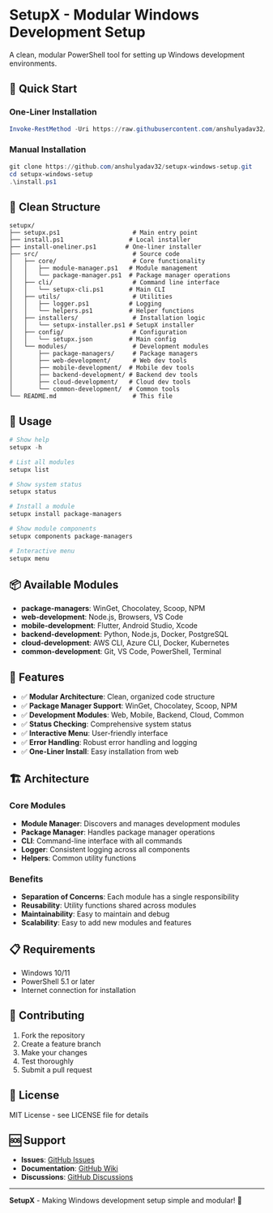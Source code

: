 # SetupX - Modular Windows Development Setup

A clean, modular PowerShell tool for setting up Windows development environments.

## 🚀 Quick Start

### One-Liner Installation
```powershell
Invoke-RestMethod -Uri https://raw.githubusercontent.com/anshulyadav32/setupx-windows-setup/main/install-oneliner.ps1 | Invoke-Expression
```

### Manual Installation
```powershell
git clone https://github.com/anshulyadav32/setupx-windows-setup.git
cd setupx-windows-setup
.\install.ps1
```

## 📁 Clean Structure

```
setupx/
├── setupx.ps1                    # Main entry point
├── install.ps1                  # Local installer
├── install-oneliner.ps1        # One-liner installer
├── src/                          # Source code
│   ├── core/                     # Core functionality
│   │   ├── module-manager.ps1   # Module management
│   │   └── package-manager.ps1  # Package manager operations
│   ├── cli/                      # Command line interface
│   │   └── setupx-cli.ps1       # Main CLI
│   ├── utils/                    # Utilities
│   │   ├── logger.ps1           # Logging
│   │   └── helpers.ps1          # Helper functions
│   ├── installers/               # Installation logic
│   │   └── setupx-installer.ps1 # SetupX installer
│   ├── config/                   # Configuration
│   │   └── setupx.json          # Main config
│   └── modules/                  # Development modules
│       ├── package-managers/     # Package managers
│       ├── web-development/      # Web dev tools
│       ├── mobile-development/  # Mobile dev tools
│       ├── backend-development/ # Backend dev tools
│       ├── cloud-development/   # Cloud dev tools
│       └── common-development/  # Common tools
└── README.md                     # This file
```

## 🎯 Usage

```powershell
# Show help
setupx -h

# List all modules
setupx list

# Show system status
setupx status

# Install a module
setupx install package-managers

# Show module components
setupx components package-managers

# Interactive menu
setupx menu
```

## 📦 Available Modules

- **package-managers**: WinGet, Chocolatey, Scoop, NPM
- **web-development**: Node.js, Browsers, VS Code
- **mobile-development**: Flutter, Android Studio, Xcode
- **backend-development**: Python, Node.js, Docker, PostgreSQL
- **cloud-development**: AWS CLI, Azure CLI, Docker, Kubernetes
- **common-development**: Git, VS Code, PowerShell, Terminal

## 🔧 Features

- ✅ **Modular Architecture**: Clean, organized code structure
- ✅ **Package Manager Support**: WinGet, Chocolatey, Scoop, NPM
- ✅ **Development Modules**: Web, Mobile, Backend, Cloud, Common
- ✅ **Status Checking**: Comprehensive system status
- ✅ **Interactive Menu**: User-friendly interface
- ✅ **Error Handling**: Robust error handling and logging
- ✅ **One-Liner Install**: Easy installation from web

## 🏗️ Architecture

### Core Modules
- **Module Manager**: Discovers and manages development modules
- **Package Manager**: Handles package manager operations
- **CLI**: Command-line interface with all commands
- **Logger**: Consistent logging across all components
- **Helpers**: Common utility functions

### Benefits
- **Separation of Concerns**: Each module has a single responsibility
- **Reusability**: Utility functions shared across modules
- **Maintainability**: Easy to maintain and debug
- **Scalability**: Easy to add new modules and features

## 📋 Requirements

- Windows 10/11
- PowerShell 5.1 or later
- Internet connection for installation

## 🤝 Contributing

1. Fork the repository
2. Create a feature branch
3. Make your changes
4. Test thoroughly
5. Submit a pull request

## 📄 License

MIT License - see LICENSE file for details

## 🆘 Support

- **Issues**: [GitHub Issues](https://github.com/anshulyadav32/setupx-windows-setup/issues)
- **Documentation**: [GitHub Wiki](https://github.com/anshulyadav32/setupx-windows-setup/wiki)
- **Discussions**: [GitHub Discussions](https://github.com/anshulyadav32/setupx-windows-setup/discussions)

---

**SetupX** - Making Windows development setup simple and modular! 🚀
